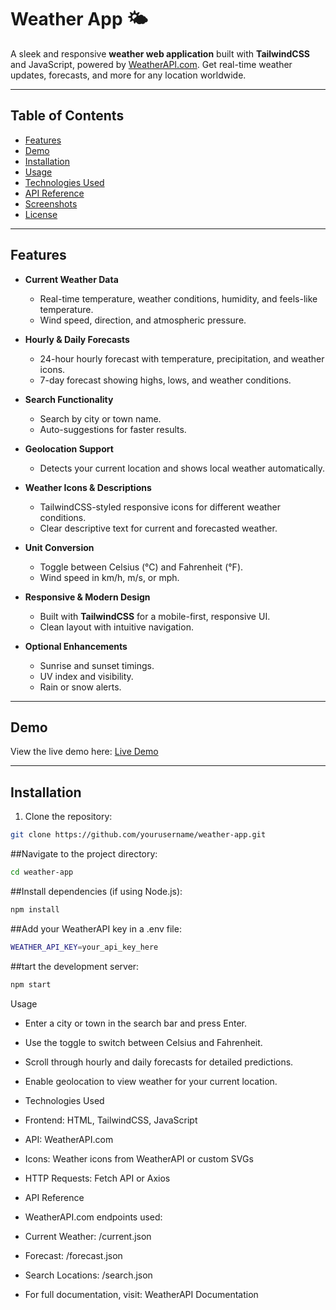 # Weather App 🌤️

A sleek and responsive **weather web application** built with **TailwindCSS** and JavaScript, powered by [WeatherAPI.com](https://www.weatherapi.com/). Get real-time weather updates, forecasts, and more for any location worldwide.

---

## Table of Contents

- [Features](#features)
- [Demo](#demo)
- [Installation](#installation)
- [Usage](#usage)
- [Technologies Used](#technologies-used)
- [API Reference](#api-reference)
- [Screenshots](#screenshots)
- [License](#license)

---

## Features

- **Current Weather Data**
  - Real-time temperature, weather conditions, humidity, and feels-like temperature.
  - Wind speed, direction, and atmospheric pressure.

- **Hourly & Daily Forecasts**
  - 24-hour hourly forecast with temperature, precipitation, and weather icons.
  - 7-day forecast showing highs, lows, and weather conditions.

- **Search Functionality**
  - Search by city or town name.
  - Auto-suggestions for faster results.

- **Geolocation Support**
  - Detects your current location and shows local weather automatically.

- **Weather Icons & Descriptions**
  - TailwindCSS-styled responsive icons for different weather conditions.
  - Clear descriptive text for current and forecasted weather.

- **Unit Conversion**
  - Toggle between Celsius (°C) and Fahrenheit (°F).
  - Wind speed in km/h, m/s, or mph.

- **Responsive & Modern Design**
  - Built with **TailwindCSS** for a mobile-first, responsive UI.
  - Clean layout with intuitive navigation.

- **Optional Enhancements**
  - Sunrise and sunset timings.
  - UV index and visibility.
  - Rain or snow alerts.

---

## Demo

View the live demo here: [Live Demo](#https://jagadesh07.github.io/weather-web-project/)

---

## Installation

1. Clone the repository:

```bash
git clone https://github.com/yourusername/weather-app.git

```
##Navigate to the project directory:
```bash
cd weather-app
```

##Install dependencies (if using Node.js):
```bash
npm install
```

##Add your WeatherAPI key in a .env file:
```bash
WEATHER_API_KEY=your_api_key_here
```
##tart the development server:
```bash
npm start
```

Usage

+ Enter a city or town in the search bar and press Enter.

+ Use the toggle to switch between Celsius and Fahrenheit.

+ Scroll through hourly and daily forecasts for detailed predictions.

+ Enable geolocation to view weather for your current location.

+ Technologies Used

+ Frontend: HTML, TailwindCSS, JavaScript

+ API: WeatherAPI.com
+ Icons: Weather icons from WeatherAPI or custom SVGs

+ HTTP Requests: Fetch API or Axios

+ API Reference

+ WeatherAPI.com endpoints used:

+ Current Weather: /current.json

+ Forecast: /forecast.json

+ Search Locations: /search.json

+ For full documentation, visit: WeatherAPI Documentation
